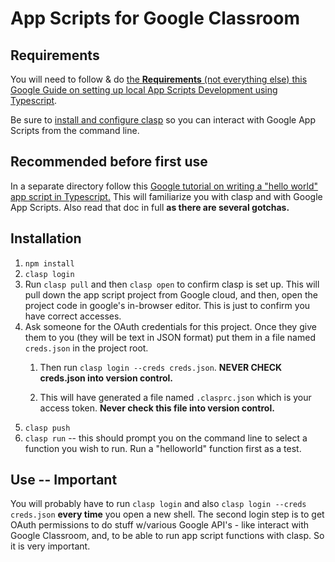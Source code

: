 # App Scripts for Google Classroom

## Requirements

You will need to follow & do [the **Requirements** (not everything else) this Google Guide on setting up local App Scripts Development using Typescript](https://developers.google.com/apps-script/guides/typescript).

Be sure to [install and configure clasp](https://github.com/google/clasp) so you can interact with Google App Scripts from the command line.

## Recommended before first use

In a separate directory follow this [Google tutorial on writing a "hello world" app script in Typescript.](https://github.com/google/clasp/blob/master/docs/typescript.md) This will familiarize you with clasp and with Google App Scripts. Also read that doc in full **as there are several gotchas.**

## Installation

1. `npm install`
2. `clasp login`
3. Run `clasp pull` and then `clasp open` to confirm clasp is set up. This will pull down the app script project from Google cloud, and then, open the project code in google's in-browser editor. This is just to confirm you have correct accesses.
4. Ask someone for the OAuth credentials for this project. Once they give them to you (they will be text in JSON format) put them in a file named `creds.json` in the project root.
    1. Then run `clasp login --creds creds.json`. **NEVER CHECK creds.json into version control.**

    2. This will have generated a file named `.clasprc.json` which is your access token. **Never check this file into version control.**
5. `clasp push`
6. `clasp run` -- this should prompt you on the command line to select a function you wish to run. Run a "helloworld" function first as a test.

## Use -- Important

You will probably have to run `clasp login` and also `clasp login --creds creds.json` **every time** you open a new shell. The second login step is to get OAuth permissions to do stuff w/various Google API's - like interact with Google Classroom, and, to be able to run app script functions with clasp. So it is very important.
